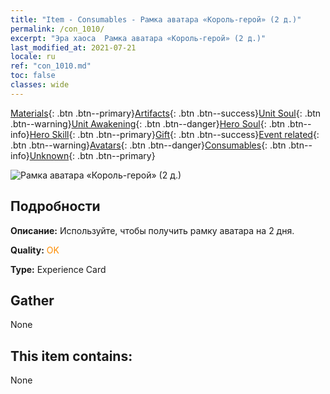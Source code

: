 ```yaml
---
title: "Item - Consumables - Рамка аватара «Король-герой» (2 д.)"
permalink: /con_1010/
excerpt: "Эра хаоса  Рамка аватара «Король-герой» (2 д.)"
last_modified_at: 2021-07-21
locale: ru
ref: "con_1010.md"
toc: false
classes: wide
---
```

 [Materials](/ItemsRU/){: .btn .btn--primary}[Artifacts](/ItemsRU/Artifacts/){: .btn .btn--success}[Unit Soul](/ItemsRU/UnitSoul/){: .btn .btn--warning}[Unit Awakening](/ItemsRU/UnitAwakening/){: .btn .btn--danger}[Hero Soul](/ItemsRU/HeroSoul/){: .btn .btn--info}[Hero Skill](/ItemsRU/HeroSkill/){: .btn .btn--primary}[Gift](/ItemsRU/Gift/){: .btn .btn--success}[Event related](/ItemsRU/Events/){: .btn .btn--warning}[Avatars](/ItemsRU/Avatars/){: .btn .btn--danger}[Consumables](/ItemsRU/Consumables/){: .btn .btn--info}[Unknown](/ItemsRU/Unknown/){: .btn .btn--primary}

 ![Рамка аватара «Король-герой» (2 д.)](/images/a/avatarFrame_49.png)

## Подробности
 **Описание:** Используйте, чтобы получить рамку аватара на 2 дня.

 **Quality:** <span style="color: #FF8C00">OK</span>

 **Type:** Experience Card

## Gather

  None

## This item contains:

  None


